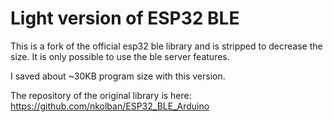 # Light version of ESP32 BLE

This is a fork of the official esp32 ble library and is stripped to decrease the size. It is only possible to use the ble server features.

I saved about ~30KB program size with this version.

The repository of the original library is here: https://github.com/nkolban/ESP32_BLE_Arduino

